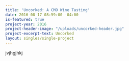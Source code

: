 ```yaml
---
title: 'Uncorked: A CMO Wine Tasting'
date: 2016-08-17 08:59:00 -04:00
is-featured: true
project-year: 2016
project-header-image: "/uploads/uncorked-header.jpg"
project-excerpt-text: Uncorked
layout: singles/single-project
---
```


jvjhgjhkj